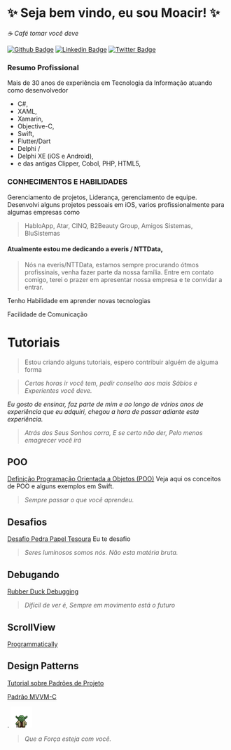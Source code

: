 # ✨ Seja bem vindo, eu sou Moacir! ✨
_☕ Café tomar você deve_


[![Github Badge](https://img.shields.io/badge/-Github-000?style=flat-square&logo=Github&logoColor=white&link=https://github.com/MoacirParticular/MoacirParticular)](https://github.com/MoacirParticular)
[![Linkedin Badge](https://img.shields.io/badge/-LinkedIn-blue?style=flat-square&logo=Linkedin&logoColor=white&link=https://www.linkedin.com/in/moacirlamego/)](https://www.linkedin.com/in/moacirlamego/)
[![Twitter Badge](https://img.shields.io/badge/-Twitter-1ca0f1?style=flat-square&labelColor=1ca0f1&logo=twitter&logoColor=white&link=https://twitter.com/LamegoMoacir)](https://twitter.com/LamegoMoacir)

### Resumo Profissional
Mais de 30 anos de experiência em Tecnologia da Informação atuando como desenvolvedor 
* C#, 
* XAML, 
* Xamarin, 
* Objective-C, 
* Swift, 
* Flutter/Dart
* Delphi / 
* Delphi XE (iOS e Android), 
* e das antigas Clipper, Cobol, PHP, HTML5, 

### CONHECIMENTOS E HABILIDADES

Gerenciamento de projetos, Liderança, gerenciamento de equipe. 
Desenvolvi alguns projetos pessoais em iOS, varios profissionalmente para algumas empresas como 
> HabloApp, Atar, CINQ, B2Beauty Group, Amigos Sistemas, BluSistemas

#### Atualmente estou me dedicando a everis / NTTData, 
>Nós na everis/NTTData, estamos sempre procurando ótmos profissinais, venha fazer parte da nossa família.
>Entre em contato comigo, terei o prazer em apresentar nossa empresa e te convidar a entrar.

Tenho Habilidade em aprender novas tecnologias

Facilidade de Comunicação


# Tutoriais
> Estou criando alguns tutoriais, espero contribuir alguém de alguma forma

> _Certas horas ir você tem, pedir conselho aos mais Sábios e Experientes você deve._

_Eu gosto de ensinar, faz parte de mim e ao longo de vários anos de experiência que eu adquiri, chegou a hora de passar adiante esta experiência._

> _Atrás dos Seus Sonhos corra, E se certo não der, Pelo menos emagrecer você irá_

## POO
[Definição Programação Orientada a Objetos (POO)](https://github.com/MoacirParticular/POO-o-que-programa-o-orientada-a-objetos/blob/main/Arquivos/Definição-POO.md)
Veja aqui os conceitos de POO e alguns exemplos em Swift.

>_Sempre passar o que você aprendeu._

## Desafios
[Desafio Pedra Papel Tesoura](https://github.com/MoacirParticular/POO-o-que-programa-o-orientada-a-objetos/blob/main/Arquivos/Desafio%20PPT.md)
Eu te desafio 

>_Seres luminosos somos nós. Não esta matéria bruta._

## Debugando
[Rubber Duck Debugging](https://github.com/MoacirParticular/BreakPoint)


>_Difícil de ver é, Sempre em movimento está o futuro_

## ScrollView
[Programmatically](https://github.com/MoacirParticular/using-scrollview-programmatically-in-swift)


## Design Patterns
[Tutorial sobre Padrões de Projeto](https://github.com/MoacirParticular/Padroes-de-Projeto)

[Padrão MVVM-C](https://github.com/MoacirParticular/Login-MVVM-C)

.
![](https://github.com/MoacirParticular/MoacirParticular/blob/main/Imagens/yoda.gif)
>_Que a Força esteja com você._

<!--
Guerras não faz grande ninguém.

Luke: Mas eu não acredito!
Yoda: É por isso que você fracassa.


A morte é uma parte natural da vida. Feliz fique por aqueles que na Força se transformam. Apego leva ao ciúmes, a sombra da ganância isso é.

Verdadeiramente maravilhosa, a mente de uma criança é.

Faça. Ou não faça. Não existe a tentativa.



Yoda, o grande mestre Jedi, é uma das figuras mais marcantes da cultura pop. Mestre Yoda foi um guerreiro extraordinário da Ordem Jedi mas, acima de tudo, um professor que marcou gerações de fãs da saga.
Seus pensamentos filosóficos foram ensinamentos emblemáticos do cinema, e ensinaram muito a Luke e ao público sobre disciplina, dedicação máxima e a Força.
Yoda ensinando Luke
Faça. Ou não faça. Não existe a tentativa.

Star Wars: Episódio V - O Império Contra-Ataca
Yoda junto das crianças Jedi
Verdadeiramente maravilhosa, a mente de uma criança é.

Star Wars: Episódio II - Ataque dos Clones
Yoda
A morte é uma parte natural da vida. Feliz fique por aqueles que na Força se transformam. Apego leva ao ciúmes, a sombra da ganância isso é.

Star Wars: Episódio III - A Vingança dos Sith
Yoda
Luke: Mas eu não acredito!

Yoda: É por isso que você fracassa.

Star Wars: Episódio V - O Império Contra-Ataca
--!>
 
